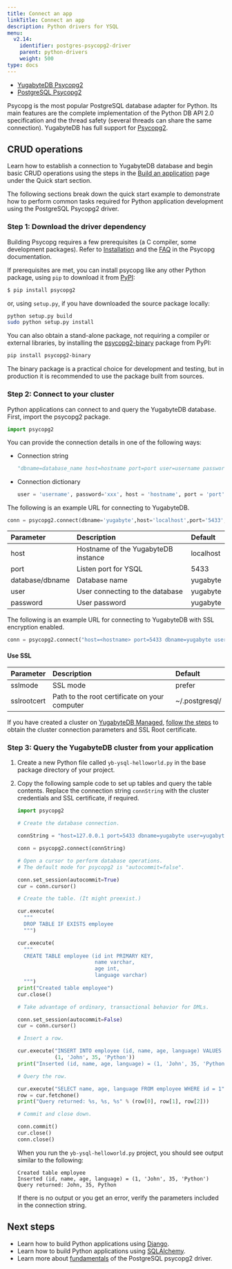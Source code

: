 ```yaml
---
title: Connect an app
linkTitle: Connect an app
description: Python drivers for YSQL
menu:
  v2.14:
    identifier: postgres-psycopg2-driver
    parent: python-drivers
    weight: 500
type: docs
---
```


<ul class="nav nav-tabs-alt nav-tabs-yb">

  <li >
    <a href="../yugabyte-psycopg2/" class="nav-link">
      <i class="fa-brands fa-java" aria-hidden="true"></i>
      YugabyteDB Psycopg2
    </a>
  </li>

  <li >
    <a href="../postgres-psycopg2/" class="nav-link active">
      <i class="icon-postgres" aria-hidden="true"></i>
      PostgreSQL Psycopg2
    </a>
  </li>

</ul>

Psycopg is the most popular PostgreSQL database adapter for Python. Its main features are the complete implementation of the Python DB API 2.0 specification and the thread safety (several threads can share the same connection). YugabyteDB has full support for [Psycopg2](https://www.psycopg.org/).

## CRUD operations

Learn how to establish a connection to YugabyteDB database and begin basic CRUD operations using the steps in the [Build an application](../../../quick-start/build-apps/python/ysql-psycopg2/) page under the Quick start section.

The following sections break down the quick start example to demonstrate how to perform common tasks required for Python application development using the PostgreSQL Psycopg2 driver.

### Step 1: Download the driver dependency

Building Psycopg requires a few prerequisites (a C compiler, some development packages). Refer to [Installation](https://www.psycopg.org/docs/install.html#install-from-source) and the [FAQ](https://www.psycopg.org/docs/faq.html#faq-compile) in the Psycopg documentation.

If prerequisites are met, you can install psycopg like any other Python package, using `pip` to download it from [PyPI](https://pypi.org/project/psycopg2/):

```sh
$ pip install psycopg2
```

or, using `setup.py`, if you have downloaded the source package locally:

```sh
python setup.py build
sudo python setup.py install
```

You can also obtain a stand-alone package, not requiring a compiler or external libraries, by installing the [psycopg2-binary](https://pypi.org/project/psycopg2-binary/) package from PyPI:

```sh
pip install psycopg2-binary
```

The binary package is a practical choice for development and testing, but in production it is recommended to use the package built from sources.

### Step 2: Connect to your cluster

Python applications can connect to and query the YugabyteDB database. First, import the psycopg2 package.

```python
import psycopg2
```

You can provide the connection details in one of the following ways:

- Connection string

  ```python
  "dbname=database_name host=hostname port=port user=username password=password"
  ```

- Connection dictionary

  ```python
  user = 'username', password='xxx', host = 'hostname', port = 'port', dbname = 'database_name'
  ```

The following is an example URL for connecting to YugabyteDB.

```python
conn = psycopg2.connect(dbname='yugabyte',host='localhost',port='5433',user='yugabyte',password='yugabyte')
```

| Parameter | Description | Default |
| :---------- | :---------- | :------ |
| host  | Hostname of the YugabyteDB instance | localhost
| port |  Listen port for YSQL | 5433
| database/dbname | Database name | yugabyte
| user | User connecting to the database | yugabyte
| password | User password | yugabyte

The following is an example URL for connecting to YugabyteDB with SSL encryption enabled.

```python
conn = psycopg2.connect("host=<hostname> port=5433 dbname=yugabyte user=<username> password=<password> sslmode=verify-full sslrootcert=/Users/my-user/Downloads/root.crt")
```

#### Use SSL

| Parameter | Description | Default |
| :---------- | :---------- | :------ |
| sslmode | SSL mode  | prefer
| sslrootcert | Path to the root certificate on your computer | ~/.postgresql/

If you have created a cluster on [YugabyteDB Managed](https://www.yugabyte.com/cloud/), [follow the steps](/preview/yugabyte-cloud/cloud-connect/connect-applications/) to obtain the cluster connection parameters and SSL Root certificate.

### Step 3: Query the YugabyteDB cluster from your application

1. Create a new Python file called `yb-ysql-helloworld.py` in the base package directory of your project.

1. Copy the following sample code to set up tables and query the table contents. Replace the connection string `connString` with the cluster credentials and SSL certificate, if required.

   ```python
   import psycopg2

   # Create the database connection.

   connString = "host=127.0.0.1 port=5433 dbname=yugabyte user=yugabyte password=yugabyte"

   conn = psycopg2.connect(connString)

   # Open a cursor to perform database operations.
   # The default mode for psycopg2 is "autocommit=false".

   conn.set_session(autocommit=True)
   cur = conn.cursor()

   # Create the table. (It might preexist.)

   cur.execute(
     """
     DROP TABLE IF EXISTS employee
     """)

   cur.execute(
     """
     CREATE TABLE employee (id int PRIMARY KEY,
                            name varchar,
                            age int,
                            language varchar)
     """)
   print("Created table employee")
   cur.close()

   # Take advantage of ordinary, transactional behavior for DMLs.

   conn.set_session(autocommit=False)
   cur = conn.cursor()

   # Insert a row.

   cur.execute("INSERT INTO employee (id, name, age, language) VALUES (%s, %s, %s, %s)",
               (1, 'John', 35, 'Python'))
   print("Inserted (id, name, age, language) = (1, 'John', 35, 'Python')")

   # Query the row.

   cur.execute("SELECT name, age, language FROM employee WHERE id = 1")
   row = cur.fetchone()
   print("Query returned: %s, %s, %s" % (row[0], row[1], row[2]))

   # Commit and close down.

   conn.commit()
   cur.close()
   conn.close()
   ```

   When you run the `yb-ysql-helloworld.py` project, you should see output similar to the following:

   ```text
   Created table employee
   Inserted (id, name, age, language) = (1, 'John', 35, 'Python')
   Query returned: John, 35, Python
   ```

   If there is no output or you get an error, verify the parameters included in the connection string.

## Next steps

- Learn how to build Python applications using [Django](../../../drivers-orms/python/django/).
- Learn how to build Python applications using [SQLAlchemy](../../../drivers-orms/python/sqlalchemy/).
- Learn more about [fundamentals](../../../reference/drivers/python/postgres-psycopg2-reference/#fundamentals) of the PostgreSQL psycopg2 driver.

